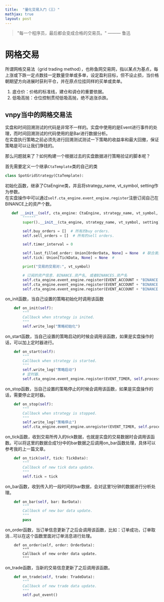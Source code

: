 ```yaml
---
title:  "量化交易入门（三）"
mathjax: true
layout: post
---
```


> "每一个程序员，最后都会变成合格的交易员。"    ——— 鲁迅

# 网格交易
所谓网格交易法（grid trading method），也称鱼网交易网，指以某点为基点，每上涨或下跌一定点数挂一定数量空单或多单，设定盈利目标，但不设止损，当价格朝期望方向进展时获利平仓，并在原点位挂同样的买单或卖单。
1. 底仓价：价格的标准线，建仓和调仓的重要依据。
2. 低吸高抛：仓位控制贯彻低吸高抛，绝不追涨杀跌。

## vnpy当中的网格交易法
实盘和时间回溯测试的代码是非常不一样的。实盘中使用的是Event进行事件的处理，而时间回溯测试的代码使用的是Bar进行数据分析。  
在实盘执行策略之前必须先进行回溯测试测试一下策略的收益率和最大回撤，保证策略是可以让我们挣钱的。  

那么问题就来了？如何构建一个根据过去的实盘数据进行策略验证的脚本呢？

首先需要定义一个继承`CtaTemplate`类的自己的类
```python
class SpotGridStrategy(CtaTemplate):
```

初始化函数，继承了CtaEngine类，并且将strategy_name, vt_symbol, setting作为参数。  
在实盘操作中可以通过`self.cta_engine.event_engine.register`注册订阅自己在BINANCE上的资产个数。 
```python
   def __init__(self, cta_engine: CtaEngine, strategy_name, vt_symbol, setting):
        """"""
        super().__init__(cta_engine, strategy_name, vt_symbol, setting)

        self.buy_orders = []  # 所有的buy orders.
        self.sell_orders = []  # 所有的sell orders.

        self.timer_interval = 0

        self.last_filled_order: Union[OrderData, None] = None  # 联合类型, 或者叫可选类型，二选一那种.
        self.tick: Union[TickData, None] = None  #

        print("交易的交易对:", vt_symbol)

        # 订阅的资产信息. BINANCE.资产名, 或者BINANCES.资产名
        self.cta_engine.event_engine.register(EVENT_ACCOUNT + "BINANCE.USDT", self.process_account_event)
        self.cta_engine.event_engine.register(EVENT_ACCOUNT + "BINANCE.BNB", self.process_account_event)
        self.cta_engine.event_engine.register(EVENT_ACCOUNT + "BINANCE.ETH", self.process_account_event)
```

on_init函数，当自己设置的策略初始化时调用该函数  
```python
    def on_init(self):
        """
        Callback when strategy is inited.
        """
        self.write_log("策略初始化")
```
on_start函数，当自己设置的策略启动的时候会调用该函数，如果是实盘操作的话，可以加上定时器进行。  
```python
    def on_start(self):
        """
        Callback when strategy is started.
        """
        self.write_log("策略启动")
        # 定时器.
        self.cta_engine.event_engine.register(EVENT_TIMER, self.process_timer_event)
```  
on_stop函数，当自己设置的策略停止的时候会调用该函数，如果是实盘操作的话，需要停止定时器。
```python
    def on_stop(self):
        """
        Callback when strategy is stopped.
        """
        self.write_log("策略停止")
        self.cta_engine.event_engine.unregister(EVENT_TIMER, self.process_timer_event)
```
on_tick函数，收到交易所传入的tick数据，也就是实盘的交易数据时会调用该函数。可以将这里的数据合成1分中的bar数据之后调用on_bar函数处理，具体可以参考我的上一篇文章。  
```python
    def on_tick(self, tick: TickData):
        """
        Callback of new tick data update.
        """
        self.tick = tick
```
on_bar函数，收到传入的一段时间的bar数据，会对这里1分钟的数据进行分析处理。  
```python
    def on_bar(self, bar: BarData):
        """
        Callback of new bar data update.
        """
        pass
```
on_order函数，当订单信息更新了之后会调用该函数，比如：订单成功，订单取消...可以在这个函数里面对订单消息进行处理。
```
    def on_order(self, order: OrderData):
        """
        Callback of new order data update.
        """
```        
on_trade函数，当新的交易信息更新了之后调用该函数。  
```python
    def on_trade(self, trade: TradeData):
        """
        Callback of new trade data update.
        """
        self.put_event()
```       










